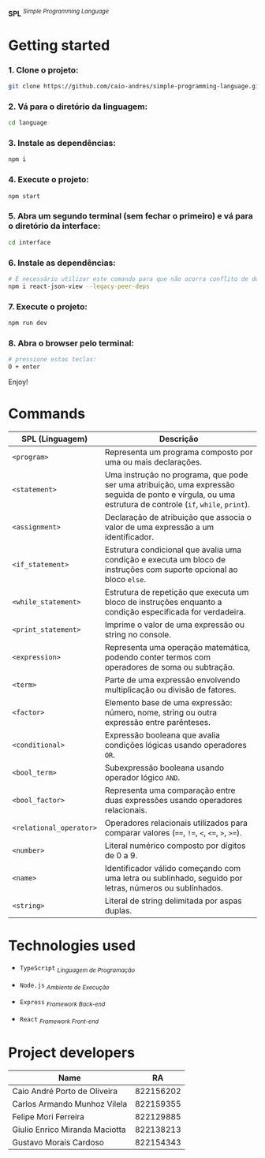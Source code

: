 **SPL** <sup>_Simple Programming Language_<sup>

# Getting started

### 1. Clone o projeto:

```bash
git clone https://github.com/caio-andres/simple-programming-language.git
```

### 2. Vá para o diretório da linguagem:

```bash
cd language
```

### 3. Instale as dependências:

```bash
npm i
```

### 4. Execute o projeto:

```bash
npm start
```

### 5. Abra um segundo terminal (sem fechar o primeiro) e vá para o diretório da interface:

```bash
cd interface
```

### 6. Instale as dependências:

```bash
# É necessário utilizar este comando para que não ocorra conflito de dependências
npm i react-json-view --legacy-peer-deps
```

### 7. Execute o projeto:

```bash
npm run dev
```

### 8. Abra o browser pelo terminal:

```bash
# pressione estas teclas:
O + enter
```

Enjoy!

# Commands

| **SPL (Linguagem)**     | **Descrição**                                                                                                                                            |
| ----------------------- | -------------------------------------------------------------------------------------------------------------------------------------------------------- |
| `<program>`             | Representa um programa composto por uma ou mais declarações.                                                                                             |
| `<statement>`           | Uma instrução no programa, que pode ser uma atribuição, uma expressão seguida de ponto e vírgula, ou uma estrutura de controle (`if`, `while`, `print`). |
| `<assignment>`          | Declaração de atribuição que associa o valor de uma expressão a um identificador.                                                                        |
| `<if_statement>`        | Estrutura condicional que avalia uma condição e executa um bloco de instruções com suporte opcional ao bloco `else`.                                     |
| `<while_statement>`     | Estrutura de repetição que executa um bloco de instruções enquanto a condição especificada for verdadeira.                                               |
| `<print_statement>`     | Imprime o valor de uma expressão ou string no console.                                                                                                   |
| `<expression>`          | Representa uma operação matemática, podendo conter termos com operadores de soma ou subtração.                                                           |
| `<term>`                | Parte de uma expressão envolvendo multiplicação ou divisão de fatores.                                                                                   |
| `<factor>`              | Elemento base de uma expressão: número, nome, string ou outra expressão entre parênteses.                                                                |
| `<conditional>`         | Expressão booleana que avalia condições lógicas usando operadores `OR`.                                                                                  |
| `<bool_term>`           | Subexpressão booleana usando operador lógico `AND`.                                                                                                      |
| `<bool_factor>`         | Representa uma comparação entre duas expressões usando operadores relacionais.                                                                           |
| `<relational_operator>` | Operadores relacionais utilizados para comparar valores (`==`, `!=`, `<`, `<=`, `>`, `>=`).                                                              |
| `<number>`              | Literal numérico composto por dígitos de 0 a 9.                                                                                                          |
| `<name>`                | Identificador válido começando com uma letra ou sublinhado, seguido por letras, números ou sublinhados.                                                  |
| `<string>`              | Literal de string delimitada por aspas duplas.                                                                                                           |

# Technologies used

- `TypeScript` <sub>_Linguagem de Programação_</sub>

- `Node.js` <sub>_Ambiente de Execução_</sub>

- `Express` <sub>_Framework Back-end_</sub>

- `React` <sub>_Framework Front-end_</sub>

# Project developers

| Name                           | RA        |
| ------------------------------ | --------- |
| Caio André Porto de Oliveira   | 822156202 |
| Carlos Armando Munhoz Vilela   | 822159355 |
| Felipe Mori Ferreira           | 822129885 |
| Giulio Enrico Miranda Maciotta | 822138213 |
| Gustavo Morais Cardoso         | 822154343 |
